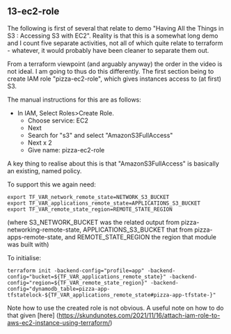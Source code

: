
## 13-ec2-role

The following is first of several that relate to demo "Having All the Things in S3 : 
Accessing S3 with EC2". Reality is that this is a somewhat long demo and I count five
separate activities, not all of which quite relate to terraform - whatever, it would
probably have been cleaner to separate them out.

From a terraform viewpoint (and arguably anyway) the order in the video is not ideal.
I am going to thus do this differently. The first section being to create IAM role
"pizza-ec2-role", which gives instances access to (at first) S3.

The manual instructions for this are as follows:
- In IAM, Select Roles>Create Role.
    - Choose service: EC2
	- Next
	- Search for "s3" and select "AmazonS3FullAccess"
	- Next x 2
	- Give name: pizza-ec2-role

A key thing to realise about this is that "AmazonS3FullAccess" is basically an existing,
named policy.

To support this we again need:

    export TF_VAR_network_remote_state=NETWORK_S3_BUCKET
    export TF_VAR_applications_remote_state=APPLICATIONS_S3_BUCKET
    export TF_VAR_remote_state_region=REMOTE_STATE_REGION

(where S3_NETWORK_BUCKET was the related output from pizza-networking-remote-state,
APPLICATIONS_S3_BUCKET that from pizza-apps-remote-state, and REMOTE_STATE_REGION
the region that module was built with)

To initialise:

    terraform init -backend-config="profile=app" -backend-config="bucket=${TF_VAR_applications_remote_state}" -backend-config="region=${TF_VAR_remote_state_region}" -backend-config="dynamodb_table=pizza-app-tfstatelock-${TF_VAR_applications_remote_state#pizza-app-tfstate-}"

Note how to use the created role is not obvious. A useful note on how to do that given [here]
(https://skundunotes.com/2021/11/16/attach-iam-role-to-aws-ec2-instance-using-terraform/)

